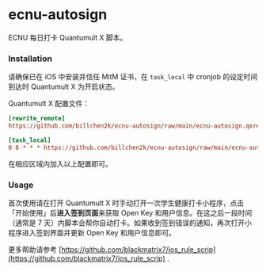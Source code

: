 # ecnu-autosign

ECNU 每日打卡 Quantumult X 脚本。

### Installation

请确保已在 iOS 中安装并信任 MitM 证书，在 `task_local` 中 cronjob 的设定时间到达时 Quantumult X 为开启状态。

Quantumult X 配置文件：

```ini
[rewrite_remote]
https://github.com/billchen2k/ecnu-autosign/raw/main/ecnu-autosign.qxrewrite, tag=ecnu-autosign, enabled=true

[task_local]
0 8 * * * https://github.com/billchen2k/ecnu-autosign/raw/main/ecnu-autosign.js, tag=ECNU 自动签到, enabled=true
```

在相应区域内加入以上配置即可。

### Usage

首次使用请在打开 Quantumult X 时手动打开一次学生健康打卡小程序，点击「开始使用」后**进入签到页面**来获取 Open Key 和用户信息。在这之后一段时间（通常是 7 天）内脚本会帮你自动打卡。如果收到签到错误的通知，再次打开小程序进入签到界面并更新 Open Key 和用户信息即可。

更多帮助请参考 [https://github.com/blackmatrix7/ios_rule_scrip](https://github.com/blackmatrix7/ios_rule_scrip) .